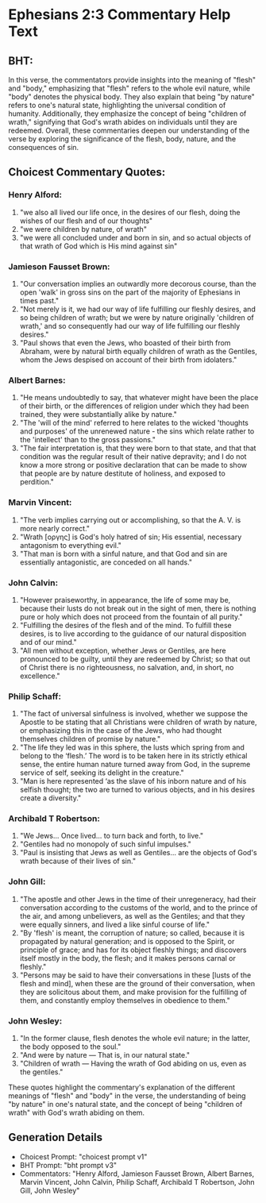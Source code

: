 # Ephesians 2:3 Commentary Help Text

## BHT:
In this verse, the commentators provide insights into the meaning of "flesh" and "body," emphasizing that "flesh" refers to the whole evil nature, while "body" denotes the physical body. They also explain that being "by nature" refers to one's natural state, highlighting the universal condition of humanity. Additionally, they emphasize the concept of being "children of wrath," signifying that God's wrath abides on individuals until they are redeemed. Overall, these commentaries deepen our understanding of the verse by exploring the significance of the flesh, body, nature, and the consequences of sin.

## Choicest Commentary Quotes:
### Henry Alford:
1. "we also all lived our life once, in the desires of our flesh, doing the wishes of our flesh and of our thoughts"
2. "we were children by nature, of wrath"
3. "we were all concluded under and born in sin, and so actual objects of that wrath of God which is His mind against sin"

### Jamieson Fausset Brown:
1. "Our conversation implies an outwardly more decorous course, than the open 'walk' in gross sins on the part of the majority of Ephesians in times past."
2. "Not merely is it, we had our way of life fulfilling our fleshly desires, and so being children of wrath; but we were by nature originally 'children of wrath,' and so consequently had our way of life fulfilling our fleshly desires."
3. "Paul shows that even the Jews, who boasted of their birth from Abraham, were by natural birth equally children of wrath as the Gentiles, whom the Jews despised on account of their birth from idolaters."

### Albert Barnes:
1. "He means undoubtedly to say, that whatever might have been the place of their birth, or the differences of religion under which they had been trained, they were substantially alike by nature."
2. "The 'will of the mind' referred to here relates to the wicked 'thoughts and purposes' of the unrenewed nature - the sins which relate rather to the 'intellect' than to the gross passions."
3. "The fair interpretation is, that they were born to that state, and that that condition was the regular result of their native depravity; and I do not know a more strong or positive declaration that can be made to show that people are by nature destitute of holiness, and exposed to perdition."

### Marvin Vincent:
1. "The verb implies carrying out or accomplishing, so that the A. V. is more nearly correct."
2. "Wrath [οργης] is God's holy hatred of sin; His essential, necessary antagonism to everything evil."
3. "That man is born with a sinful nature, and that God and sin are essentially antagonistic, are conceded on all hands."

### John Calvin:
1. "However praiseworthy, in appearance, the life of some may be, because their lusts do not break out in the sight of men, there is nothing pure or holy which does not proceed from the fountain of all purity."
2. "Fulfilling the desires of the flesh and of the mind. To fulfill these desires, is to live according to the guidance of our natural disposition and of our mind."
3. "All men without exception, whether Jews or Gentiles, are here pronounced to be guilty, until they are redeemed by Christ; so that out of Christ there is no righteousness, no salvation, and, in short, no excellence."

### Philip Schaff:
1. "The fact of universal sinfulness is involved, whether we suppose the Apostle to be stating that all Christians were children of wrath by nature, or emphasizing this in the case of the Jews, who had thought themselves children of promise by nature."
2. "The life they led was in this sphere, the lusts which spring from and belong to the ‘flesh.’ The word is to be taken here in its strictly ethical sense, the entire human nature turned away from God, in the supreme service of self, seeking its delight in the creature."
3. "Man is here represented ‘as the slave of his inborn nature and of his selfish thought; the two are turned to various objects, and in his desires create a diversity."

### Archibald T Robertson:
1. "We Jews... Once lived... to turn back and forth, to live." 
2. "Gentiles had no monopoly of such sinful impulses."
3. "Paul is insisting that Jews as well as Gentiles... are the objects of God's wrath because of their lives of sin."

### John Gill:
1. "The apostle and other Jews in the time of their unregeneracy, had their conversation according to the customs of the world, and to the prince of the air, and among unbelievers, as well as the Gentiles; and that they were equally sinners, and lived a like sinful course of life."
2. "By 'flesh' is meant, the corruption of nature; so called, because it is propagated by natural generation; and is opposed to the Spirit, or principle of grace; and has for its object fleshly things; and discovers itself mostly in the body, the flesh; and it makes persons carnal or fleshly."
3. "Persons may be said to have their conversations in these [lusts of the flesh and mind], when these are the ground of their conversation, when they are solicitous about them, and make provision for the fulfilling of them, and constantly employ themselves in obedience to them."

### John Wesley:
1. "In the former clause, flesh denotes the whole evil nature; in the latter, the body opposed to the soul."
2. "And were by nature — That is, in our natural state."
3. "Children of wrath — Having the wrath of God abiding on us, even as the gentiles."

These quotes highlight the commentary's explanation of the different meanings of "flesh" and "body" in the verse, the understanding of being "by nature" in one's natural state, and the concept of being "children of wrath" with God's wrath abiding on them.


## Generation Details
- Choicest Prompt: "choicest prompt v1"
- BHT Prompt: "bht prompt v3"
- Commentators: "Henry Alford, Jamieson Fausset Brown, Albert Barnes, Marvin Vincent, John Calvin, Philip Schaff, Archibald T Robertson, John Gill, John Wesley"
